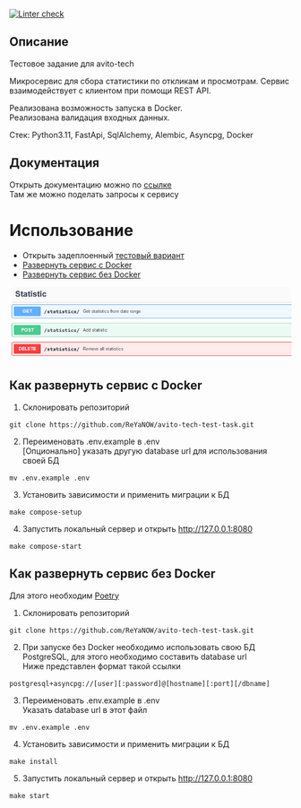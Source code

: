 [![Linter check](https://github.com/ReYaNOW/avito-tech-test-task/actions/workflows/pyci.yml/badge.svg)](https://github.com/ReYaNOW/avito-tech-test-task/actions/workflows/pyci.yml)

## Описание
Тестовое задание для avito-tech

Микросервис для сбора статистики по откликам и просмотрам. 
Сервис взаимодействует с клиентом при помощи REST API.  
  
Реализована возможность запуска в Docker.  
Реализована валидация входных данных.

Стек: Python3.11, FastApi, SqlAlchemy, Alembic, Asyncpg, Docker

## Документация
Открыть документацию можно по [ссылке](https://test-task-avito-tech.onrender.com/docs)  
Там же можно поделать запросы к сервису

# Использование


 - Открыть задеплоенный [тестовый вариант](https://avito-tech-test-task.onrender.com)
 - [Развернуть сервис с Docker](#Как-развернуть-сервис-с-Docker)  
 - [Развернуть сервис без Docker](#Как-развернуть-сервис-без-Docker)

![App preview](https://github.com/ReYaNOW/ReYaNOW/blob/main/Images/stats_preview_img.png?raw=true)

## Как развернуть сервис с Docker
1. Склонировать репозиторий

```
git clone https://github.com/ReYaNOW/avito-tech-test-task.git
```

2. Переименовать .env.example в .env  
   [Опционально] указать другую database url для использования своей БД  
  
```
mv .env.example .env
```

3. Установить зависимости и применить миграции к БД
  
```
make compose-setup
```

4. Запустить локальный сервер и открыть http://127.0.0.1:8080
  
```
make compose-start
```


## Как развернуть сервис без Docker
Для этого необходим [Poetry](https://python-poetry.org/docs/#installing-with-pipx)  
  
1. Склонировать репозиторий

```
git clone https://github.com/ReYaNOW/avito-tech-test-task.git
```

2. При запуске без Docker необходимо использовать свою БД PostgreSQL, для этого
   необходимо составить database url  
   Ниже представлен формат такой ссылки  

```
postgresql+asyncpg://[user][:password]@[hostname][:port][/dbname]
```

3. Переименовать .env.example в .env  
   Указать database url в этот файл  
  
```
mv .env.example .env
```

4. Установить зависимости и применить миграции к БД
  
```
make install
```

5. Запустить локальный сервер и открыть http://127.0.0.1:8080

```
make start
```
